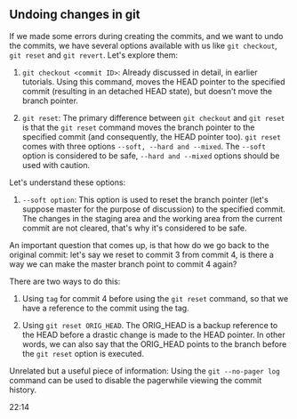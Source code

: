 ## Undoing changes in git

If we made some errors during creating the commits, and we want to undo the commits, we have several options available with us like `git checkout`, `git reset` and `git revert`. Let's explore them:

1. `git checkout <commit ID>`: Already discussed in detail, in earlier tutorials. Using this command, moves the HEAD pointer to the specified commit (resulting in an detached HEAD state), but doesn't move the branch pointer.

2. `git reset`: The primary difference between `git checkout` and `git reset` is that the `git reset` command moves the branch pointer to the specified commit (and consequently, the HEAD pointer too). `git reset` comes with three options `--soft, --hard and --mixed`. The `--soft` option is considered to be safe, `--hard and --mixed` options should be used with caution.

Let's understand these options:

1. `--soft option`: This option is used to reset the branch pointer (let's suppose master for the purpose of discussion) to the specified commit. The changes in the staging area and the working area from the current commit are not cleared, that's why it's considered to be safe. 

An important question that comes up, is that how do we go back to the original commit: let's say we reset to commit 3 from commit 4, is there a way we can make the master branch point to commit 4 again? 

There are two ways to do this:

1. Using `tag` for commit 4 before using the `git reset` command, so that we have a reference to the commit using the tag.

2. Using `git reset ORIG_HEAD`. The ORIG_HEAD is a backup reference to the HEAD before a drastic change is made to the HEAD pointer. In other words, we can also say that the ORIG_HEAD points to the branch before the `git reset` option is executed.

Unrelated but a useful piece of information: Using the `git --no-pager log ` command can be used to disable the pagerwhile viewing the commit history.

22:14
